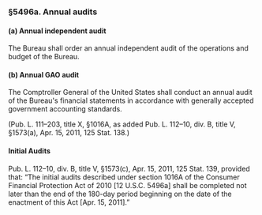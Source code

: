 ### §5496a. Annual audits ###

#### (a) Annual independent audit ####

The Bureau shall order an annual independent audit of the operations and budget of the Bureau.

#### (b) Annual GAO audit ####

The Comptroller General of the United States shall conduct an annual audit of the Bureau's financial statements in accordance with generally accepted government accounting standards.

(Pub. L. 111–203, title X, §1016A, as added Pub. L. 112–10, div. B, title V, §1573(a), Apr. 15, 2011, 125 Stat. 138.)

#### Initial Audits ####

Pub. L. 112–10, div. B, title V, §1573(c), Apr. 15, 2011, 125 Stat. 139, provided that: “The initial audits described under section 1016A of the Consumer Financial Protection Act of 2010 [12 U.S.C. 5496a] shall be completed not later than the end of the 180-day period beginning on the date of the enactment of this Act [Apr. 15, 2011].”